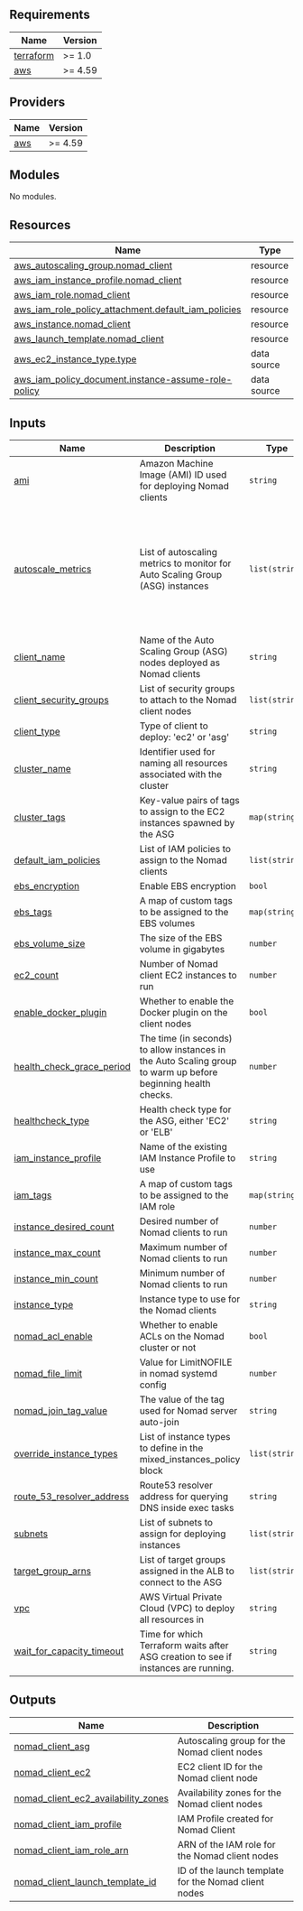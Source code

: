 <!-- BEGIN_TF_DOCS -->
## Requirements

| Name | Version |
|------|---------|
| <a name="requirement_terraform"></a> [terraform](#requirement\_terraform) | >= 1.0 |
| <a name="requirement_aws"></a> [aws](#requirement\_aws) | >= 4.59 |

## Providers

| Name | Version |
|------|---------|
| <a name="provider_aws"></a> [aws](#provider\_aws) | >= 4.59 |

## Modules

No modules.

## Resources

| Name | Type |
|------|------|
| [aws_autoscaling_group.nomad_client](https://registry.terraform.io/providers/hashicorp/aws/latest/docs/resources/autoscaling_group) | resource |
| [aws_iam_instance_profile.nomad_client](https://registry.terraform.io/providers/hashicorp/aws/latest/docs/resources/iam_instance_profile) | resource |
| [aws_iam_role.nomad_client](https://registry.terraform.io/providers/hashicorp/aws/latest/docs/resources/iam_role) | resource |
| [aws_iam_role_policy_attachment.default_iam_policies](https://registry.terraform.io/providers/hashicorp/aws/latest/docs/resources/iam_role_policy_attachment) | resource |
| [aws_instance.nomad_client](https://registry.terraform.io/providers/hashicorp/aws/latest/docs/resources/instance) | resource |
| [aws_launch_template.nomad_client](https://registry.terraform.io/providers/hashicorp/aws/latest/docs/resources/launch_template) | resource |
| [aws_ec2_instance_type.type](https://registry.terraform.io/providers/hashicorp/aws/latest/docs/data-sources/ec2_instance_type) | data source |
| [aws_iam_policy_document.instance-assume-role-policy](https://registry.terraform.io/providers/hashicorp/aws/latest/docs/data-sources/iam_policy_document) | data source |

## Inputs

| Name | Description | Type | Default | Required |
|------|-------------|------|---------|:--------:|
| <a name="input_ami"></a> [ami](#input\_ami) | Amazon Machine Image (AMI) ID used for deploying Nomad clients | `string` | n/a | yes |
| <a name="input_autoscale_metrics"></a> [autoscale\_metrics](#input\_autoscale\_metrics) | List of autoscaling metrics to monitor for Auto Scaling Group (ASG) instances | `list(string)` | <pre>[<br>  "GroupMinSize",<br>  "GroupMaxSize",<br>  "GroupDesiredCapacity",<br>  "GroupInServiceInstances",<br>  "GroupPendingInstances",<br>  "GroupStandbyInstances",<br>  "GroupTerminatingInstances",<br>  "GroupTotalInstances"<br>]</pre> | no |
| <a name="input_client_name"></a> [client\_name](#input\_client\_name) | Name of the Auto Scaling Group (ASG) nodes deployed as Nomad clients | `string` | n/a | yes |
| <a name="input_client_security_groups"></a> [client\_security\_groups](#input\_client\_security\_groups) | List of security groups to attach to the Nomad client nodes | `list(string)` | `[]` | no |
| <a name="input_client_type"></a> [client\_type](#input\_client\_type) | Type of client to deploy: 'ec2' or 'asg' | `string` | `"asg"` | no |
| <a name="input_cluster_name"></a> [cluster\_name](#input\_cluster\_name) | Identifier used for naming all resources associated with the cluster | `string` | n/a | yes |
| <a name="input_cluster_tags"></a> [cluster\_tags](#input\_cluster\_tags) | Key-value pairs of tags to assign to the EC2 instances spawned by the ASG | `map(string)` | n/a | yes |
| <a name="input_default_iam_policies"></a> [default\_iam\_policies](#input\_default\_iam\_policies) | List of IAM policies to assign to the Nomad clients | `list(string)` | `[]` | no |
| <a name="input_ebs_encryption"></a> [ebs\_encryption](#input\_ebs\_encryption) | Enable EBS encryption | `bool` | `true` | no |
| <a name="input_ebs_tags"></a> [ebs\_tags](#input\_ebs\_tags) | A map of custom tags to be assigned to the EBS volumes | `map(string)` | `{}` | no |
| <a name="input_ebs_volume_size"></a> [ebs\_volume\_size](#input\_ebs\_volume\_size) | The size of the EBS volume in gigabytes | `number` | `100` | no |
| <a name="input_ec2_count"></a> [ec2\_count](#input\_ec2\_count) | Number of Nomad client EC2 instances to run | `number` | `1` | no |
| <a name="input_enable_docker_plugin"></a> [enable\_docker\_plugin](#input\_enable\_docker\_plugin) | Whether to enable the Docker plugin on the client nodes | `bool` | `true` | no |
| <a name="input_health_check_grace_period"></a> [health\_check\_grace\_period](#input\_health\_check\_grace\_period) | The time (in seconds) to allow instances in the Auto Scaling group to warm up before beginning health checks. | `number` | `180` | no |
| <a name="input_healthcheck_type"></a> [healthcheck\_type](#input\_healthcheck\_type) | Health check type for the ASG, either 'EC2' or 'ELB' | `string` | `"EC2"` | no |
| <a name="input_iam_instance_profile"></a> [iam\_instance\_profile](#input\_iam\_instance\_profile) | Name of the existing IAM Instance Profile to use | `string` | `""` | no |
| <a name="input_iam_tags"></a> [iam\_tags](#input\_iam\_tags) | A map of custom tags to be assigned to the IAM role | `map(string)` | `{}` | no |
| <a name="input_instance_desired_count"></a> [instance\_desired\_count](#input\_instance\_desired\_count) | Desired number of Nomad clients to run | `number` | `1` | no |
| <a name="input_instance_max_count"></a> [instance\_max\_count](#input\_instance\_max\_count) | Maximum number of Nomad clients to run | `number` | `3` | no |
| <a name="input_instance_min_count"></a> [instance\_min\_count](#input\_instance\_min\_count) | Minimum number of Nomad clients to run | `number` | `0` | no |
| <a name="input_instance_type"></a> [instance\_type](#input\_instance\_type) | Instance type to use for the Nomad clients | `string` | `"c5a.large"` | no |
| <a name="input_nomad_acl_enable"></a> [nomad\_acl\_enable](#input\_nomad\_acl\_enable) | Whether to enable ACLs on the Nomad cluster or not | `bool` | `true` | no |
| <a name="input_nomad_file_limit"></a> [nomad\_file\_limit](#input\_nomad\_file\_limit) | Value for LimitNOFILE in nomad systemd config | `number` | `900000` | no |
| <a name="input_nomad_join_tag_value"></a> [nomad\_join\_tag\_value](#input\_nomad\_join\_tag\_value) | The value of the tag used for Nomad server auto-join | `string` | n/a | yes |
| <a name="input_override_instance_types"></a> [override\_instance\_types](#input\_override\_instance\_types) | List of instance types to define in the mixed\_instances\_policy block | `list(string)` | `[]` | no |
| <a name="input_route_53_resolver_address"></a> [route\_53\_resolver\_address](#input\_route\_53\_resolver\_address) | Route53 resolver address for querying DNS inside exec tasks | `string` | n/a | yes |
| <a name="input_subnets"></a> [subnets](#input\_subnets) | List of subnets to assign for deploying instances | `list(string)` | `[]` | no |
| <a name="input_target_group_arns"></a> [target\_group\_arns](#input\_target\_group\_arns) | List of target groups assigned in the ALB to connect to the ASG | `list(string)` | `[]` | no |
| <a name="input_vpc"></a> [vpc](#input\_vpc) | AWS Virtual Private Cloud (VPC) to deploy all resources in | `string` | n/a | yes |
| <a name="input_wait_for_capacity_timeout"></a> [wait\_for\_capacity\_timeout](#input\_wait\_for\_capacity\_timeout) | Time for which Terraform waits after ASG creation to see if instances are running. | `string` | `"10m"` | no |

## Outputs

| Name | Description |
|------|-------------|
| <a name="output_nomad_client_asg"></a> [nomad\_client\_asg](#output\_nomad\_client\_asg) | Autoscaling group for the Nomad client nodes |
| <a name="output_nomad_client_ec2"></a> [nomad\_client\_ec2](#output\_nomad\_client\_ec2) | EC2 client ID for the Nomad client node |
| <a name="output_nomad_client_ec2_availability_zones"></a> [nomad\_client\_ec2\_availability\_zones](#output\_nomad\_client\_ec2\_availability\_zones) | Availability zones for the Nomad client nodes |
| <a name="output_nomad_client_iam_profile"></a> [nomad\_client\_iam\_profile](#output\_nomad\_client\_iam\_profile) | IAM Profile created for Nomad Client |
| <a name="output_nomad_client_iam_role_arn"></a> [nomad\_client\_iam\_role\_arn](#output\_nomad\_client\_iam\_role\_arn) | ARN of the IAM role for the Nomad client nodes |
| <a name="output_nomad_client_launch_template_id"></a> [nomad\_client\_launch\_template\_id](#output\_nomad\_client\_launch\_template\_id) | ID of the launch template for the Nomad client nodes |
<!-- END_TF_DOCS -->
